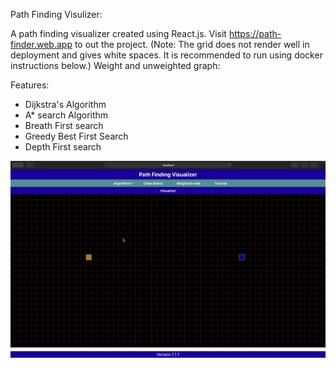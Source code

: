 Path Finding Visulizer:

A path finding visualizer created using React.js. Visit https://path-finder.web.app to out the project.
(Note: The grid does not render well in deployment and gives white spaces. It is recommended to run using
docker instructions below.)
Weight and unweighted graph:

Features:
- Dijkstra's Algorithm
- A* search Algorithm
- Breath First search
- Greedy Best First Search
- Depth First search

![](ezgif-6-e7e565ab3db1.gif)